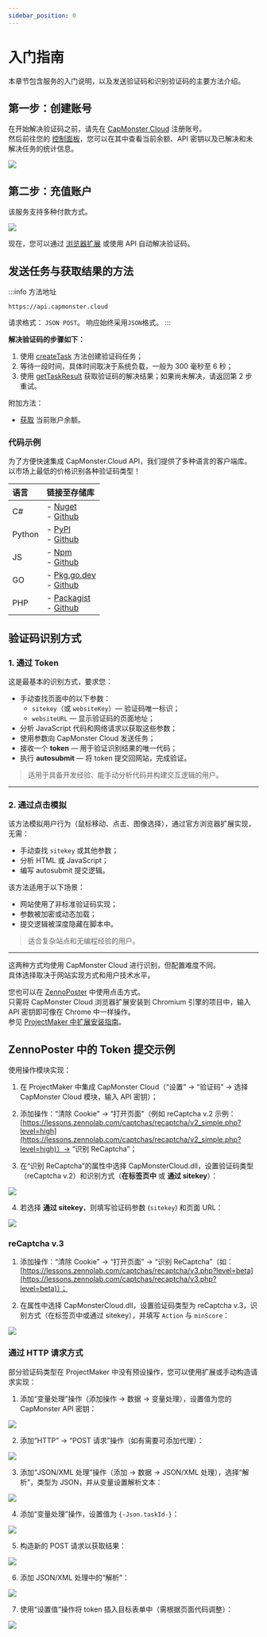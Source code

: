 ```yaml
---
sidebar_position: 0
---
```


# 入门指南

本章节包含服务的入门说明，以及发送验证码和识别验证码的主要方法介绍。

## 第一步：创建账号

在开始解决验证码之前，请先在 [CapMonster Cloud](https://capmonster.cloud/) 注册账号。  
然后前往您的 [控制面板](https://capmonster.cloud/Dashboard)，您可以在其中查看当前余额、API 密钥以及已解决和未解决任务的统计信息。

![](./images/dashboard.png)

## 第二步：充值账户

该服务支持多种付款方式。

![](./images/payment.png)

现在，您可以通过 [浏览器扩展](https://docs.capmonster.cloud/docs/extension) 或使用 API 自动解决验证码。

## 发送任务与获取结果的方法

:::info 方法地址
```http
https://api.capmonster.cloud
```
请求格式： `JSON POST`。
响应始终采用`JSON`格式。
:::

**解决验证码的步骤如下：**

1. 使用 [createTask](api/methods/create-task.md) 方法创建验证码任务；  
2. 等待一段时间，具体时间取决于系统负载，一般为 300 毫秒至 6 秒；  
3. 使用 [getTaskResult](api/methods/get-task-result.md) 获取验证码的解决结果；如果尚未解决，请返回第 2 步重试。

附加方法：

- [获取](api/methods/get-balance.md) 当前账户余额。

### 代码示例

为了方便快速集成 CapMonster.Cloud API，我们提供了多种语言的客户端库。  
以市场上最低的价格识别各种验证码类型！

|**语言**|**链接至存储库**|
| :- | :- |
|С#|- [Nuget](https://www.nuget.org/packages/Zennolab.CapMonsterCloud.Client)<br /> - [Github](https://github.com/ZennoLab/capmonstercloud-client-dotnet) |
|Python|- [PyPl](https://pypi.org/project/capmonstercloudclient/)<br /> - [Github](https://github.com/ZennoLab/capmonstercloud-client-python)|
|JS|- [Npm](https://www.npmjs.com/package/@zennolab_com/capmonstercloud-client)<br /> - [Github](https://github.com/ZennoLab/capmonstercloud-client-js)|
|GO|- [Pkg.go.dev](https://pkg.go.dev/github.com/ZennoLab/capmonstercloud-client-go)<br /> - [Github](https://github.com/ZennoLab/capmonstercloud-client-go)|
|PHP|- [Packagist](https://packagist.org/packages/zennolab/capmonstercloud.client)<br /> - [Github](https://github.com/ZennoLab/capmonstercloud-client-php)|


## 验证码识别方式

### 1. 通过 Token

这是最基本的识别方式，要求您：

- 手动查找页面中的以下参数：  
  - `sitekey`（或 `websiteKey`）— 验证码唯一标识；  
  - `websiteURL` — 显示验证码的页面地址；  
- 分析 JavaScript 代码和网络请求以获取这些参数；  
- 使用参数向 CapMonster Cloud 发送任务；  
- 接收一个 **token** — 用于验证识别结果的唯一代码；  
- 执行 **autosubmit** — 将 token 提交回网站，完成验证。

> 适用于具备开发经验、能手动分析代码并构建交互逻辑的用户。

---

### 2. 通过点击模拟

该方法模拟用户行为（鼠标移动、点击、图像选择），通过官方浏览器扩展实现，无需：

- 手动查找 `sitekey` 或其他参数；  
- 分析 HTML 或 JavaScript；  
- 编写 autosubmit 提交逻辑。

该方法适用于以下场景：

- 网站使用了非标准验证码实现；  
- 参数被加密或动态加载；  
- 提交逻辑被深度隐藏在脚本中。

> 适合复杂站点和无编程经验的用户。

---

这两种方式均使用 CapMonster Cloud 进行识别，但配置难度不同。  
具体选择取决于网站实现方式和用户技术水平。

您也可以在 [ZennoPoster](https://zennolab.com/en/products/zennoposter/) 中使用点击方式。  
只需将 CapMonster Cloud 浏览器扩展安装到 Chromium 引擎的项目中，输入 API 密钥即可像在 Chrome 中一样操作。  
参见 [ProjectMaker 中扩展安装指南](extension/install-instruction.md)。

## ZennoPoster 中的 Token 提交示例

使用操作模块实现：

1. 在 ProjectMaker 中集成 CapMonster Cloud（“设置” → “验证码” → 选择 CapMonster Cloud 模块，输入 API 密钥）；

2. 添加操作：“清除 Cookie” → “打开页面”（例如 reCaptcha v.2 示例：[https://lessons.zennolab.com/captchas/recaptcha/v2_simple.php?level=high](https://lessons.zennolab.com/captchas/recaptcha/v2_simple.php?level=high)）→ “识别 ReCaptcha”；

3. 在“识别 ReCaptcha”的属性中选择 CapMonsterCloud.dll，设置验证码类型（reCaptcha v.2）和识别方式（**在标签页中** 或 **通过 sitekey**）：

![](./images/getting-started-1.png)

4. 若选择 **通过 sitekey**，则填写验证码参数 (`sitekey`) 和页面 URL：

![](./images/getting-started-2.png)

### reCaptcha v.3

1. 添加操作：“清除 Cookie” → “打开页面” → “识别 ReCaptcha”（如：[https://lessons.zennolab.com/captchas/recaptcha/v3.php?level=beta](https://lessons.zennolab.com/captchas/recaptcha/v3.php?level=beta)）；

2. 在属性中选择 CapMonsterCloud.dll，设置验证码类型为 reCaptcha v.3，识别方式（在标签页中或通过 sitekey），并填写 `Action` 与 `minScore`：

![](./images/getting-started-3.png)

<!--
### hCaptcha

1. 在跳转到验证码页面后添加“识别 hCaptcha”操作；

2. 选择方式（在标签页中或通过 sitekey），若为后者，则需填写 sitekey 和 URL：

![](./images/getting-started-4.png)
-->

### 通过 HTTP 请求方式

部分验证码类型在 ProjectMaker 中没有预设操作，您可以使用扩展或手动构造请求实现：

1. 添加“变量处理”操作（添加操作 → 数据 → 变量处理），设置值为您的 CapMonster API 密钥：

![](./images/getting-started-5.png)

2. 添加“HTTP” → “POST 请求”操作（如有需要可添加代理）：

![](./images/getting-started-6.png)

3. 添加“JSON/XML 处理”操作（添加 → 数据 → JSON/XML 处理），选择“解析”，类型为 JSON，并从变量设置解析文本：

![](./images/getting-started-7.png)

4. 添加“变量处理”操作，设置值为 `{-Json.taskId-}`：

![](./images/getting-started-8.png)

5. 构造新的 POST 请求以获取结果：

![](./images/getting-started-9.png)

6. 添加 JSON/XML 处理中的“解析”：

![](./images/getting-started-10.png)

7. 使用“设置值”操作将 token 插入目标表单中（需根据页面代码调整）：

![](./images/getting-started-11.png)
